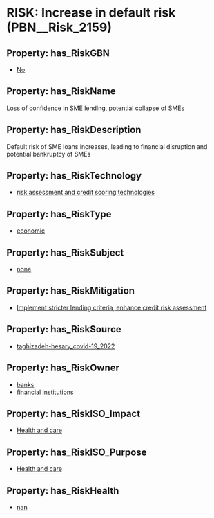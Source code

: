 # RISK: __Increase in default risk__ (PBN__Risk_2159)

## Property: has_RiskGBN

* [No](PBN__RiskGBN_0)

## Property: has_RiskName

Loss of confidence in SME lending, potential collapse of SMEs

## Property: has_RiskDescription

Default risk of SME loans increases, leading to financial disruption and potential bankruptcy of SMEs

## Property: has_RiskTechnology

* [risk assessment and credit scoring technologies](PBN__Technology_1679)

## Property: has_RiskType

* [economic](PBN__RiskType_3)

## Property: has_RiskSubject

* [none](PBN__Stakeholder_629)

## Property: has_RiskMitigation

* [Implement stricter lending criteria, enhance credit risk assessment](PBN__RiskMitigation_2825)

## Property: has_RiskSource

* [taghizadeh-hesary_covid-19_2022](PBN__Article_292)

## Property: has_RiskOwner

* [banks](PBN__Stakeholder_528)
* [financial institutions](PBN__Stakeholder_405)

## Property: has_RiskISO_Impact

* [Health and care](PBN__RiskISO_Purpose_0)

## Property: has_RiskISO_Purpose

* [Health and care](PBN__RiskISO_Impact_3)

## Property: has_RiskHealth

* [nan](PBN__RiskHealth_6)

